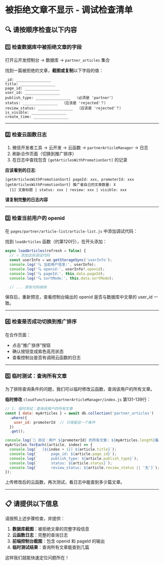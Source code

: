 # 被拒绝文章不显示 - 调试检查清单

## 🔍 请按顺序检查以下内容

### 1️⃣ 检查数据库中被拒绝文章的字段

打开云开发控制台 → 数据库 → `partner_articles` 集合

找到一篇被拒绝的文章，**截图或复制**以下字段的值：

```
_id: ________________
title: ________________
page_id: ________________
user_id: ________________
publish_type: ________________  （必须是 'partner'）
status: ________________  （应该是 'rejected'？）
review_status: ________________  （应该是 'rejected'？）
is_visible: ________________
create_time: ________________
```

---

### 2️⃣ 检查云函数日志

1. 微信开发者工具 → 云开发 → 云函数 → `partnerArticleManager` → 日志
2. 刷新合作页面（切换到推广排序）
3. 在日志中查找包含 `[getArticlesWithPromotionSort]` 的记录

**应该看到的日志**:
```
[getArticlesWithPromotionSort] pageId: xxx, promoterId: xxx
[getArticlesWithPromotionSort] 推广者自己的文章数量: X
  [1] 文章标题 | status: xxx | review: xxx | visible: xxx
```

**请复制完整的日志内容**

---

### 3️⃣ 检查当前用户的 openid

在 `pages/partner/article-list/article-list.js` 中添加调试代码：

找到 `loadArticles` 函数（约第120行），在开头添加：

```javascript
async loadArticles(refresh = false) {
  // ⭐ 添加这些调试代码
  const userInfo = wx.getStorageSync('userInfo');
  console.log('🔍 当前用户信息:', userInfo);
  console.log('🔍 openid:', userInfo?.openid);
  console.log('🔍 pageId:', this.data.pageId);
  console.log('🔍 sortMode:', this.data.sortMode);

  // ... 原有代码继续
```

保存后，重新预览，查看控制台输出的 openid 是否与数据库中文章的 user_id 一致。

---

### 4️⃣ 检查是否成功切换到推广排序

在合作页面：
- 点击"推广排序"按钮
- 确认按钮变成紫色高亮状态
- 查看控制台是否有调用云函数的日志

---

### 5️⃣ 临时测试：查询所有文章

为了排除查询条件的问题，我们可以临时修改云函数，查询该用户的所有文章。

**临时修改** `cloudfunctions/partnerArticleManager/index.js` 第131-139行：

```javascript
// 1. 临时测试：查询该用户的所有文章
const { data: myArticles } = await db.collection('partner_articles')
  .where({
    user_id: promoterId  // 只保留这一个条件
  })
  .get();

console.log(`🧪 测试：用户 ${promoterId} 的所有文章: ${myArticles.length}篇`);
myArticles.forEach((article, index) => {
  console.log(`  [${index + 1}] ${article.title}`);
  console.log(`      page_id: ${article.page_id}`);
  console.log(`      publish_type: ${article.publish_type}`);
  console.log(`      status: ${article.status}`);
  console.log(`      review_status: ${article.review_status || '无'}`);
});
```

上传修改后的云函数，再次测试，看日志中能查到多少篇文章。

---

## 📋 请提供以下信息

请按照上述步骤检查，并提供：

1. **数据库截图**：被拒绝文章的完整字段信息
2. **云函数日志**：完整的查询日志
3. **前端控制台截图**：包含 openid 和 pageId 的输出
4. **临时测试结果**：查询所有文章能查到几篇

这样我们就能快速定位问题所在！
